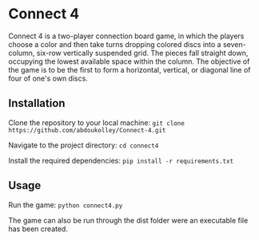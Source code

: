 # Connect 4

Connect 4 is a two-player connection board game, in which the players choose a color and then take turns dropping colored discs into a seven-column, six-row vertically suspended grid. The pieces fall straight down, occupying the lowest available space within the column. The objective of the game is to be the first to form a horizontal, vertical, or diagonal line of four of one's own discs.

## Installation

Clone the repository to your local machine: `git clone https://github.com/abdoukolley/Connect-4.git`

Navigate to the project directory: `cd connect4`

Install the required dependencies: `pip install -r requirements.txt`

## Usage

Run the game: `python connect4.py`

The game can also be run through the dist folder were an executable file has been created.
